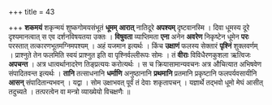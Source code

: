 +++
title = 43

+++
**शकमयं** शकृन्मयं शुष्कगोमयसंभूतं **धूमम्** **आरात्** नातिदूरे **अपश्यम्** दृष्टवानस्मि । दिवा धूमस्य दूरे दृश्यमानत्वात् स एव दर्शनविषयतया उक्तः । **विषुवता** व्याप्तिमता **एना** अनेन **अवरेण** निकृष्टेन धूमेन **परः** परस्तात् तत्कारणभूतमग्निमपश्यम् । अहं यजमान इत्यर्थः । किंच **उक्षाणं** फलस्य सेक्तारं **पृश्निं** शुक्लवर्णम् । प्राश्नुते तेन फलमिति स्वयं प्राश्नुत इति वा पृश्निर्वल्लीरूपः सोमः । तं **वीराः** विविधैरणकुशला ऋत्विजः **अपचन्त** । अत्र धात्वर्थानादरेण तिङ्प्रत्ययः करोत्यर्थः । स च क्रियासामान्यवचनः अत्र औचित्यात अभिषवेण संपादितवन्त इत्यर्थः । **तानि**
तत्साधनानि **धर्माणि** अनुष्ठानानि **प्रथमानि** प्रतमानि प्रकृष्टानि फलपर्यवसायीनि **आसन्** संपादितान्यभवन् । यद्वा । सोम उक्षाभवत् पूर्वं तं देवाः शकृतापचन् । यज्ञार्थे तद्भवो धूमो मेघं आसीत् तदुच्यते । तत्परत्वेन वा मन्त्रो व्याख्येयो विचक्षणैः ॥